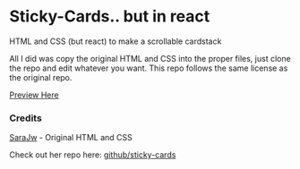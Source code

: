 # Sticky-Cards.. but in react

HTML and CSS (but react) to make a scrollable cardstack

All I did was copy the original HTML and CSS into the proper files, just clone the repo and edit whatever you want.  This repo follows the same license as the original repo.

[Preview Here](https://sticky-cards.netlify.app/)




### Credits

[SaraJw](https://sarawallen.com/) - Original HTML and CSS

Check out her repo here: [github/sticky-cards](https://github.com/sarajw/Sticky-Cards)
